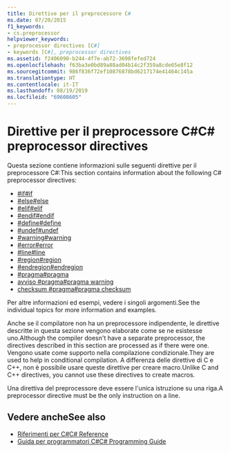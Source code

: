 ```yaml
---
title: Direttive per il preprocessore C#
ms.date: 07/20/2015
f1_keywords:
- cs.preprocessor
helpviewer_keywords:
- preprocessor directives [C#]
- keywords [C#], preprocessor directives
ms.assetid: f2406090-b244-4f7e-ab72-3698fefed724
ms.openlocfilehash: f63ba3e0bd89a88ad04b14c2f359a8cde65e8f12
ms.sourcegitcommit: 986f836f72ef10876878bd6217174e41464c145a
ms.translationtype: HT
ms.contentlocale: it-IT
ms.lasthandoff: 08/19/2019
ms.locfileid: "69608605"
---
```

# <a name="c-preprocessor-directives"></a><span data-ttu-id="9739a-102">Direttive per il preprocessore C#</span><span class="sxs-lookup"><span data-stu-id="9739a-102">C# preprocessor directives</span></span>
<span data-ttu-id="9739a-103">Questa sezione contiene informazioni sulle seguenti direttive per il preprocessore C#:</span><span class="sxs-lookup"><span data-stu-id="9739a-103">This section contains information about the following C# preprocessor directives:</span></span>

- [<span data-ttu-id="9739a-104">#if</span><span class="sxs-lookup"><span data-stu-id="9739a-104">#if</span></span>](./preprocessor-if.md)
- [<span data-ttu-id="9739a-105">#else</span><span class="sxs-lookup"><span data-stu-id="9739a-105">#else</span></span>](./preprocessor-else.md)
- [<span data-ttu-id="9739a-106">#elif</span><span class="sxs-lookup"><span data-stu-id="9739a-106">#elif</span></span>](./preprocessor-elif.md)
- [<span data-ttu-id="9739a-107">#endif</span><span class="sxs-lookup"><span data-stu-id="9739a-107">#endif</span></span>](./preprocessor-endif.md)
- [<span data-ttu-id="9739a-108">#define</span><span class="sxs-lookup"><span data-stu-id="9739a-108">#define</span></span>](./preprocessor-define.md)
- [<span data-ttu-id="9739a-109">#undef</span><span class="sxs-lookup"><span data-stu-id="9739a-109">#undef</span></span>](./preprocessor-undef.md)
- [<span data-ttu-id="9739a-110">#warning</span><span class="sxs-lookup"><span data-stu-id="9739a-110">#warning</span></span>](./preprocessor-warning.md)
- [<span data-ttu-id="9739a-111">#error</span><span class="sxs-lookup"><span data-stu-id="9739a-111">#error</span></span>](./preprocessor-error.md)
- [<span data-ttu-id="9739a-112">#line</span><span class="sxs-lookup"><span data-stu-id="9739a-112">#line</span></span>](./preprocessor-line.md)
- [<span data-ttu-id="9739a-113">#region</span><span class="sxs-lookup"><span data-stu-id="9739a-113">#region</span></span>](./preprocessor-region.md)
- [<span data-ttu-id="9739a-114">#endregion</span><span class="sxs-lookup"><span data-stu-id="9739a-114">#endregion</span></span>](./preprocessor-endregion.md)
- [<span data-ttu-id="9739a-115">#pragma</span><span class="sxs-lookup"><span data-stu-id="9739a-115">#pragma</span></span>](./preprocessor-pragma.md)
- [<span data-ttu-id="9739a-116">avviso #pragma</span><span class="sxs-lookup"><span data-stu-id="9739a-116">#pragma warning</span></span>](./preprocessor-pragma-warning.md)
- [<span data-ttu-id="9739a-117">checksum #pragma</span><span class="sxs-lookup"><span data-stu-id="9739a-117">#pragma checksum</span></span>](./preprocessor-pragma-checksum.md)

<span data-ttu-id="9739a-118">Per altre informazioni ed esempi, vedere i singoli argomenti.</span><span class="sxs-lookup"><span data-stu-id="9739a-118">See the individual topics for more information and examples.</span></span>

<span data-ttu-id="9739a-119">Anche se il compilatore non ha un preprocessore indipendente, le direttive descritte in questa sezione vengono elaborate come se ne esistesse uno.</span><span class="sxs-lookup"><span data-stu-id="9739a-119">Although the compiler doesn't have a separate preprocessor, the directives described in this section are processed as if there were one.</span></span> <span data-ttu-id="9739a-120">Vengono usate come supporto nella compilazione condizionale.</span><span class="sxs-lookup"><span data-stu-id="9739a-120">They are used to help in conditional compilation.</span></span> <span data-ttu-id="9739a-121">A differenza delle direttive di C e C++, non è possibile usare queste direttive per creare macro.</span><span class="sxs-lookup"><span data-stu-id="9739a-121">Unlike C and C++ directives, you cannot use these directives to create macros.</span></span>

<span data-ttu-id="9739a-122">Una direttiva del preprocessore deve essere l'unica istruzione su una riga.</span><span class="sxs-lookup"><span data-stu-id="9739a-122">A preprocessor directive must be the only instruction on a line.</span></span>

## <a name="see-also"></a><span data-ttu-id="9739a-123">Vedere anche</span><span class="sxs-lookup"><span data-stu-id="9739a-123">See also</span></span>

- [<span data-ttu-id="9739a-124">Riferimenti per C#</span><span class="sxs-lookup"><span data-stu-id="9739a-124">C# Reference</span></span>](../index.md)
- [<span data-ttu-id="9739a-125">Guida per programmatori C#</span><span class="sxs-lookup"><span data-stu-id="9739a-125">C# Programming Guide</span></span>](../../programming-guide/index.md)
